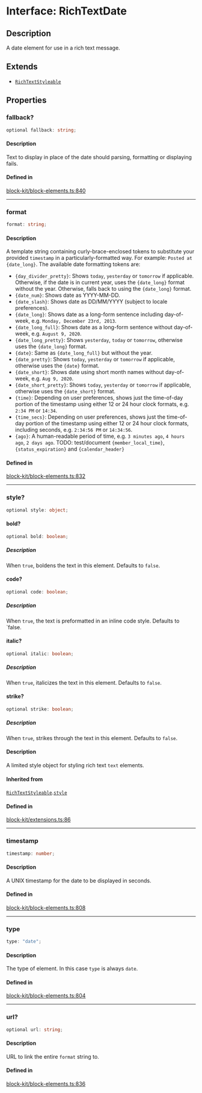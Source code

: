 # Interface: RichTextDate

## Description

A date element for use in a rich text message.

## Extends

- [`RichTextStyleable`](RichTextStyleable.md)

## Properties

### fallback?

```ts
optional fallback: string;
```

#### Description

Text to display in place of the date should parsing, formatting or displaying fails.

#### Defined in

[block-kit/block-elements.ts:840](https://github.com/slackapi/node-slack-sdk/blob/main/packages/types/src/block-kit/block-elements.ts#L840)

***

### format

```ts
format: string;
```

#### Description

A template string containing curly-brace-enclosed tokens to substitute your provided `timestamp`
in a particularly-formatted way. For example: `Posted at {date_long}`. The available date formatting tokens are:
- `{day_divider_pretty}`: Shows `today`, `yesterday` or `tomorrow` if applicable. Otherwise, if the date is in
  current year, uses the `{date_long}` format without the year. Otherwise, falls back to using the `{date_long}`
  format.
- `{date_num}`: Shows date as YYYY-MM-DD.
- `{date_slash}`: Shows date as DD/MM/YYYY (subject to locale preferences).
- `{date_long}`: Shows date as a long-form sentence including day-of-week, e.g. `Monday, December 23rd, 2013`.
- `{date_long_full}`: Shows date as a long-form sentence without day-of-week, e.g. `August 9, 2020`.
- `{date_long_pretty}`: Shows `yesterday`, `today` or `tomorrow`, otherwise uses the `{date_long}` format.
- `{date}`: Same as `{date_long_full}` but without the year.
- `{date_pretty}`: Shows `today`, `yesterday` or `tomorrow` if applicable, otherwise uses the `{date}` format.
- `{date_short}`: Shows date using short month names without day-of-week, e.g. `Aug 9, 2020`.
- `{date_short_pretty}`: Shows `today`, `yesterday` or `tomorrow` if applicable, otherwise uses the `{date_short}`
  format.
- `{time}`: Depending on user preferences, shows just the time-of-day portion of the timestamp using either 12 or
  24 hour clock formats, e.g. `2:34 PM` or `14:34`.
- `{time_secs}`: Depending on user preferences, shows just the time-of-day portion of the timestamp using either 12
  or 24 hour clock formats, including seconds, e.g. `2:34:56 PM` or `14:34:56`.
- `{ago}`: A human-readable period of time, e.g. `3 minutes ago`, `4 hours ago`, `2 days ago`.
TODO: test/document `{member_local_time}`, `{status_expiration}` and `{calendar_header}`

#### Defined in

[block-kit/block-elements.ts:832](https://github.com/slackapi/node-slack-sdk/blob/main/packages/types/src/block-kit/block-elements.ts#L832)

***

### style?

```ts
optional style: object;
```

#### bold?

```ts
optional bold: boolean;
```

##### Description

When `true`, boldens the text in this element. Defaults to `false`.

#### code?

```ts
optional code: boolean;
```

##### Description

When `true`, the text is preformatted in an inline code style. Defaults to `false.

#### italic?

```ts
optional italic: boolean;
```

##### Description

When `true`, italicizes the text in this element. Defaults to `false`.

#### strike?

```ts
optional strike: boolean;
```

##### Description

When `true`, strikes through the text in this element. Defaults to `false`.

#### Description

A limited style object for styling rich text `text` elements.

#### Inherited from

[`RichTextStyleable`](RichTextStyleable.md).[`style`](RichTextStyleable.md#style)

#### Defined in

[block-kit/extensions.ts:86](https://github.com/slackapi/node-slack-sdk/blob/main/packages/types/src/block-kit/extensions.ts#L86)

***

### timestamp

```ts
timestamp: number;
```

#### Description

A UNIX timestamp for the date to be displayed in seconds.

#### Defined in

[block-kit/block-elements.ts:808](https://github.com/slackapi/node-slack-sdk/blob/main/packages/types/src/block-kit/block-elements.ts#L808)

***

### type

```ts
type: "date";
```

#### Description

The type of element. In this case `type` is always `date`.

#### Defined in

[block-kit/block-elements.ts:804](https://github.com/slackapi/node-slack-sdk/blob/main/packages/types/src/block-kit/block-elements.ts#L804)

***

### url?

```ts
optional url: string;
```

#### Description

URL to link the entire `format` string to.

#### Defined in

[block-kit/block-elements.ts:836](https://github.com/slackapi/node-slack-sdk/blob/main/packages/types/src/block-kit/block-elements.ts#L836)
